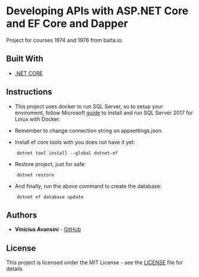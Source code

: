 # Developing APIs with ASP.NET Core and EF Core and Dapper

Project for courses 1974 and 1976 from balta.io.

## Built With

- [.NET CORE](https://docs.microsoft.com/pt-br/dotnet/core/)

## Instructions

- This project uses docker to run SQL Server, so to setup your enviroment, follow Microsoft [guide](https://docs.microsoft.com/pt-br/sql/linux/quickstart-install-connect-docker?view=sql-server-2017&pivots=cs1-powershell) to install and run
SQL Server 2017 for Linux with Docker.

- Remember to change connection string on appsettings.json.

- Install ef core tools with you does not have it yet:
```
    dotnet tool install --global dotnet-ef
```

- Restore project, just for safe:
```
    dotnet restore
```

- And finally, run the above command to create the database:
```
    dotnet ef database update
```

## Authors

- **Vinícius Avansini** - [GitHub](https://github.com/viavn)

## License

This project is licensed under the MIT License - see the [LICENSE](LICENSE) file for details
